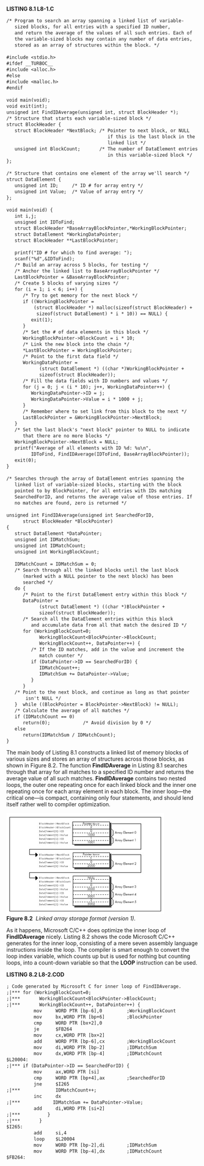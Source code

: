 **LISTING 8.1 L8-1.C**

    /* Program to search an array spanning a linked list of variable-
       sized blocks, for all entries with a specified ID number,
       and return the average of the values of all such entries. Each of
       the variable-sized blocks may contain any number of data entries,
       stored as an array of structures within the block. */

    #include <stdio.h>
    #ifdef __TURBOC__
    #include <alloc.h>
    #else
    #include <malloc.h>
    #endif

    void main(void);
    void exit(int);
    unsigned int FindIDAverage(unsigned int, struct BlockHeader *);
    /* Structure that starts each variable-sized block */
    struct BlockHeader {
       struct BlockHeader *NextBlock; /* Pointer to next block, or NULL
                                         if this is the last block in the
                                         linked list */
       unsigned int BlockCount;       /* The number of DataElement entries
                                         in this variable-sized block */
    };

    /* Structure that contains one element of the array we'll search */
    struct DataElement {
       unsigned int ID;     /* ID # for array entry */
       unsigned int Value;  /* Value of array entry */
    };

    void main(void) {
       int i,j;
       unsigned int IDToFind;
       struct BlockHeader *BaseArrayBlockPointer,*WorkingBlockPointer;
       struct DataElement *WorkingDataPointer;
       struct BlockHeader **LastBlockPointer;

       printf("ID # for which to find average: ");
       scanf("%d",&IDToFind);
       /* Build an array across 5 blocks, for testing */
       /* Anchor the linked list to BaseArrayBlockPointer */
       LastBlockPointer = &BaseArrayBlockPointer;
       /* Create 5 blocks of varying sizes */
       for (i = 1; i < 6; i++) {
          /* Try to get memory for the next block */
          if ((WorkingBlockPointer =
              (struct BlockHeader *) malloc(sizeof(struct BlockHeader) +
               sizeof(struct DataElement) * i * 10)) == NULL) {
             exit(1);
          }
          /* Set the # of data elements in this block */
          WorkingBlockPointer->BlockCount = i * 10;
          /* Link the new block into the chain */
          *LastBlockPointer = WorkingBlockPointer;
          /* Point to the first data field */
          WorkingDataPointer =
                (struct DataElement *) ((char *)WorkingBlockPointer +
                sizeof(struct BlockHeader));
          /* Fill the data fields with ID numbers and values */
          for (j = 0; j < (i * 10); j++, WorkingDataPointer++) {
             WorkingDataPointer->ID = j;
             WorkingDataPointer->Value = i * 1000 + j;
          }
          /* Remember where to set link from this block to the next */
          LastBlockPointer = &WorkingBlockPointer->NextBlock;
       }
       /* Set the last block's "next block" pointer to NULL to indicate
          that there are no more blocks */
       WorkingBlockPointer->NextBlock = NULL;
       printf("Average of all elements with ID %d: %u\n",
             IDToFind, FindIDAverage(IDToFind, BaseArrayBlockPointer));
       exit(0);
    }

    /* Searches through the array of DataElement entries spanning the
       linked list of variable-sized blocks, starting with the block
       pointed to by BlockPointer, for all entries with IDs matching
       SearchedForID, and returns the average value of those entries. If
       no matches are found, zero is returned */

    unsigned int FindIDAverage(unsigned int SearchedForID,
          struct BlockHeader *BlockPointer)
    {
       struct DataElement *DataPointer;
       unsigned int IDMatchSum;
       unsigned int IDMatchCount;
       unsigned int WorkingBlockCount;

       IDMatchCount = IDMatchSum = 0;
       /* Search through all the linked blocks until the last block
          (marked with a NULL pointer to the next block) has been
          searched */
       do {
          /* Point to the first DataElement entry within this block */
          DataPointer =
                (struct DataElement *) ((char *)BlockPointer +
                sizeof(struct BlockHeader));
          /* Search all the DataElement entries within this block
             and accumulate data from all that match the desired ID */
          for (WorkingBlockCount=0;
                WorkingBlockCount<BlockPointer->BlockCount;
                WorkingBlockCount++, DataPointer++) {
             /* If the ID matches, add in the value and increment the
                match counter */
             if (DataPointer->ID == SearchedForID) {
                IDMatchCount++;
                IDMatchSum += DataPointer->Value;
             }
          }
       /* Point to the next block, and continue as long as that pointer
           isn't NULL */
       }  while ((BlockPointer = BlockPointer->NextBlock) != NULL);
       /* Calculate the average of all matches */
       if (IDMatchCount == 0)
          return(0);            /* Avoid division by 0 */
       else
          return(IDMatchSum / IDMatchCount);
    }

The main body of Listing 8.1 constructs a linked list of memory blocks
of various sizes and stores an array of structures across those blocks,
as shown in Figure 8.2. The function **FindIDAverage** in Listing 8.1
searches through that array for all matches to a specified ID number and
returns the average value of all such matches. **FindIDAverage**
contains two nested loops, the outer one repeating once for each linked
block and the inner one repeating once for each array element in each
block. The inner loop—the critical one—is compact, containing only four
statements, and should lend itself rather well to compiler optimization.

![](images/08-02.jpg)\
 **Figure 8.2**  *Linked array storage format (version 1).*

As it happens, Microsoft C/C++ does optimize the inner loop of
**FindIDAverage** nicely. Listing 8.2 shows the code Microsoft C/C++
generates for the inner loop, consisting of a mere seven assembly
language instructions inside the loop. The compiler is smart enough to
convert the loop index variable, which counts up but is used for nothing
but counting loops, into a count-down variable so that the **LOOP**
instruction can be used.

**LISTING 8.2 L8-2.COD**

    ; Code generated by Microsoft C for inner loop of FindIDAverage.
    ;|*** for (WorkingBlockCount=0;
    ;|***       WorkingBlockCount<BlockPointer->BlockCount;
    ;|***       WorkingBlockCount++, DataPointer++) {
              mov     WORD PTR [bp-6],0         ;WorkingBlockCount
              mov     bx,WORD PTR [bp+6]        ;BlockPointer
              cmp     WORD PTR [bx+2],0
              je      $FB264
              mov     cx,WORD PTR [bx+2]
              add     WORD PTR [bp-6],cx        ;WorkingBlockCount
              mov     di,WORD PTR [bp-2]        ;IDMatchSum
              mov     dx,WORD PTR [bp-4]        ;IDMatchCount
    $L20004:
    ;|*** if (DataPointer->ID == SearchedForID) {
              mov     ax,WORD PTR [si]
              cmp     WORD PTR [bp+4],ax        ;SearchedForID
              jne     $I265
    ;|***             IDMatchCount++;
              inc     dx
    ;|***            IDMatchSum += DataPointer->Value;
              add     di,WORD PTR [si+2]
    ;|***          }
    ;|***       }
    $I265:
              add     si,4
              loop    $L20004
              mov     WORD PTR [bp-2],di        ;IDMatchSum
              mov     WORD PTR [bp-4],dx        ;IDMatchCount
    $FB264:
